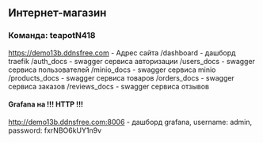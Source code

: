 ## Интернет-магазин
### Команда: teapotN418

https://demo13b.ddnsfree.com - Адрес сайта
/dashboard - дашборд traefik
/auth_docs - swagger сервиса авторизации
/users_docs - swagger сервиса пользователей
/minio_docs - swagger сервиса minio
/products_docs - swagger сервиса товаров
/orders_docs - swagger сервиса заказов
/reviews_docs - swagger сервиса отзывов

#### Grafana на !!! HTTP !!!
http://demo13b.ddnsfree.com:8006 - дашборд grafana, username: admin, password: fxrNBO6kUY1n9v
